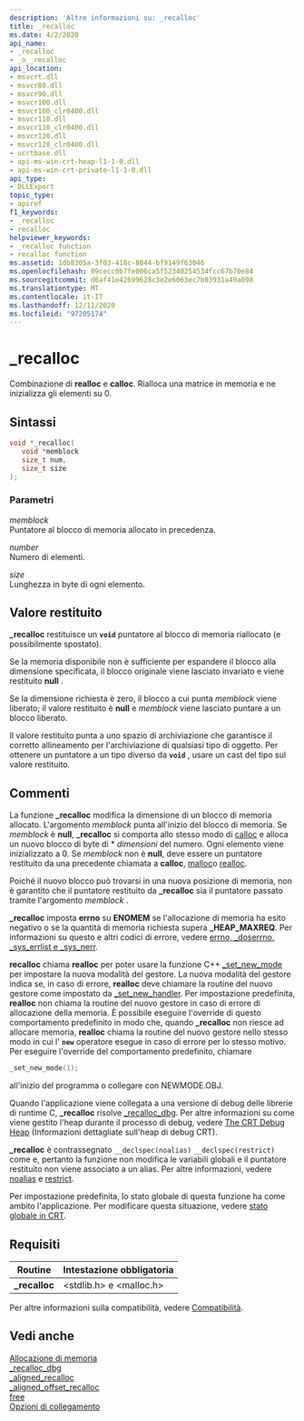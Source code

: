 ```yaml
---
description: 'Altre informazioni su: _recalloc'
title: _recalloc
ms.date: 4/2/2020
api_name:
- _recalloc
- _o__recalloc
api_location:
- msvcrt.dll
- msvcr80.dll
- msvcr90.dll
- msvcr100.dll
- msvcr100_clr0400.dll
- msvcr110.dll
- msvcr110_clr0400.dll
- msvcr120.dll
- msvcr120_clr0400.dll
- ucrtbase.dll
- api-ms-win-crt-heap-l1-1-0.dll
- api-ms-win-crt-private-l1-1-0.dll
api_type:
- DLLExport
topic_type:
- apiref
f1_keywords:
- _recalloc
- recalloc
helpviewer_keywords:
- _recalloc function
- recalloc function
ms.assetid: 1db8305a-3f03-418c-8844-bf9149f63046
ms.openlocfilehash: 09cecc0b7fe006ca5f52340254534fcc67b70e84
ms.sourcegitcommit: d6af41e42699628c3e2e6063ec7b03931a49a098
ms.translationtype: MT
ms.contentlocale: it-IT
ms.lasthandoff: 12/11/2020
ms.locfileid: "97205174"
---
```

# <a name="_recalloc"></a>_recalloc

Combinazione di **realloc** e **calloc**. Rialloca una matrice in memoria e ne inizializza gli elementi su 0.

## <a name="syntax"></a>Sintassi

```C
void *_recalloc(
   void *memblock
   size_t num,
   size_t size
);
```

### <a name="parameters"></a>Parametri

*memblock*<br/>
Puntatore al blocco di memoria allocato in precedenza.

*number*<br/>
Numero di elementi.

*size*<br/>
Lunghezza in byte di ogni elemento.

## <a name="return-value"></a>Valore restituito

**_recalloc** restituisce un **`void`** puntatore al blocco di memoria riallocato (e possibilmente spostato).

Se la memoria disponibile non è sufficiente per espandere il blocco alla dimensione specificata, il blocco originale viene lasciato invariato e viene restituito **null** .

Se la dimensione richiesta è zero, il blocco a cui punta *memblock* viene liberato; il valore restituito è **null** e *memblock* viene lasciato puntare a un blocco liberato.

Il valore restituito punta a uno spazio di archiviazione che garantisce il corretto allineamento per l'archiviazione di qualsiasi tipo di oggetto. Per ottenere un puntatore a un tipo diverso da **`void`** , usare un cast del tipo sul valore restituito.

## <a name="remarks"></a>Commenti

La funzione **_recalloc** modifica la dimensione di un blocco di memoria allocato. L'argomento *memblock* punta all'inizio del blocco di memoria. Se *memblock* è **null**, **_recalloc** si comporta allo stesso modo di [calloc](calloc.md) e alloca un nuovo blocco di byte di   *  *dimensioni* del numero. Ogni elemento viene inizializzato a 0. Se *memblock* non è **null**, deve essere un puntatore restituito da una precedente chiamata a **calloc**, [malloc](malloc.md)o [realloc](realloc.md).

Poiché il nuovo blocco può trovarsi in una nuova posizione di memoria, non è garantito che il puntatore restituito da **_recalloc** sia il puntatore passato tramite l'argomento *memblock* .

**_recalloc** imposta **errno** su **ENOMEM** se l'allocazione di memoria ha esito negativo o se la quantità di memoria richiesta supera **_HEAP_MAXREQ**. Per informazioni su questo e altri codici di errore, vedere [errno, _doserrno, _sys_errlist e _sys_nerr](../../c-runtime-library/errno-doserrno-sys-errlist-and-sys-nerr.md).

**recalloc** chiama **realloc** per poter usare la funzione C++ [_set_new_mode](set-new-mode.md) per impostare la nuova modalità del gestore. La nuova modalità del gestore indica se, in caso di errore, **realloc** deve chiamare la routine del nuovo gestore come impostato da [_set_new_handler](set-new-handler.md). Per impostazione predefinita, **realloc** non chiama la routine del nuovo gestore in caso di errore di allocazione della memoria. È possibile eseguire l'override di questo comportamento predefinito in modo che, quando **_recalloc** non riesce ad allocare memoria, **realloc** chiama la routine del nuovo gestore nello stesso modo in cui l' **`new`** operatore esegue in caso di errore per lo stesso motivo. Per eseguire l'override del comportamento predefinito, chiamare

```C
_set_new_mode(1);
```

all'inizio del programma o collegare con NEWMODE.OBJ.

Quando l'applicazione viene collegata a una versione di debug delle librerie di runtime C, **_recalloc** risolve [_recalloc_dbg](recalloc-dbg.md). Per altre informazioni su come viene gestito l'heap durante il processo di debug, vedere [The CRT Debug Heap](/visualstudio/debugger/crt-debug-heap-details) (Informazioni dettagliate sull'heap di debug CRT).

**_recalloc** è contrassegnato `__declspec(noalias)` `__declspec(restrict)` come e, pertanto la funzione non modifica le variabili globali e il puntatore restituito non viene associato a un alias. Per altre informazioni, vedere [noalias](../../cpp/noalias.md) e [restrict](../../cpp/restrict.md).

Per impostazione predefinita, lo stato globale di questa funzione ha come ambito l'applicazione. Per modificare questa situazione, vedere [stato globale in CRT](../global-state.md).

## <a name="requirements"></a>Requisiti

|Routine|Intestazione obbligatoria|
|-------------|---------------------|
|**_recalloc**|\<stdlib.h> e \<malloc.h>|

Per altre informazioni sulla compatibilità, vedere [Compatibilità](../../c-runtime-library/compatibility.md).

## <a name="see-also"></a>Vedi anche

[Allocazione di memoria](../../c-runtime-library/memory-allocation.md)<br/>
[_recalloc_dbg](recalloc-dbg.md)<br/>
[_aligned_recalloc](aligned-recalloc.md)<br/>
[_aligned_offset_recalloc](aligned-offset-recalloc.md)<br/>
[free](free.md)<br/>
[Opzioni di collegamento](../../c-runtime-library/link-options.md)<br/>
